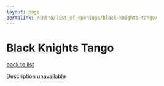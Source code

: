 ```yaml
---
layout: page
permalink: /intro/list_of_openings/black-knights-tango/
---
```


# Black Knights Tango

[back to list](../)

Description unavailable